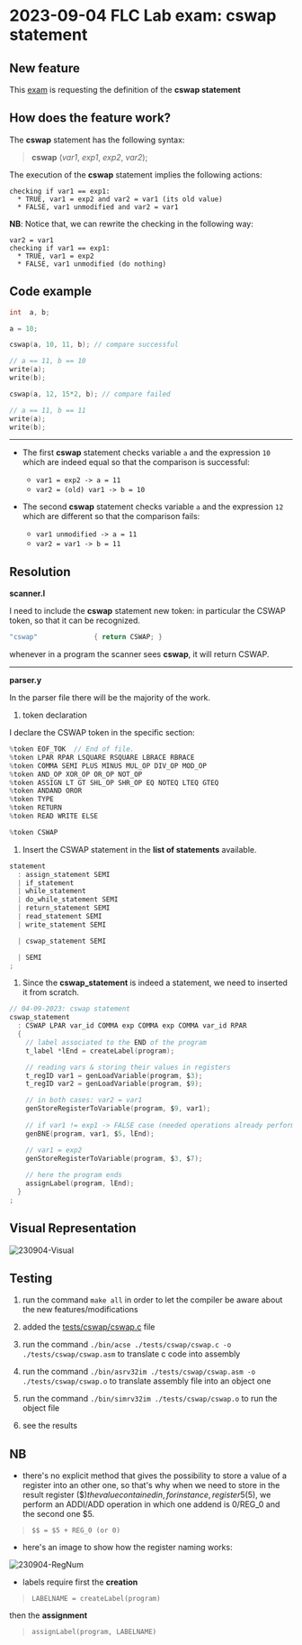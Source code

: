 # 2023-09-04 FLC Lab exam: cswap statement

## New feature
This [exam](https://github.com/GianlucaVigo/acse/tree/23-09-04) is requesting the definition of the **cswap statement**

## How does the feature work?
The **cswap** statement has the following syntax:

> **cswap** (_var1_, _exp1_, _exp2_, _var2_);

The execution of the **cswap** statement implies the following actions:

```
checking if var1 == exp1:
  * TRUE, var1 = exp2 and var2 = var1 (its old value)
  * FALSE, var1 unmodified and var2 = var1
```

**NB**:
Notice that, we can rewrite the checking in the following way:

```
var2 = var1
checking if var1 == exp1:
  * TRUE, var1 = exp2
  * FALSE, var1 unmodified (do nothing)
```

## Code example
```c
int  a, b;

a = 10;

cswap(a, 10, 11, b); // compare successful

// a == 11, b == 10
write(a);
write(b);

cswap(a, 12, 15*2, b); // compare failed

// a == 11, b == 11
write(a);
write(b);
```

***

* The first **cswap** statement checks variable `a` and the expression `10` which are indeed equal so that the comparison is successful:
  * `var1 = exp2 -> a = 11`
  * `var2 = (old) var1 -> b = 10`


* The second **cswap** statement checks variable `a` and the expression `12` which are different so that the comparison fails:
  * `var1 unmodified -> a = 11`
  * `var2 = var1 -> b = 11`


## Resolution
**scanner.l**

I need to include the **cswap** statement new token: in particular the CSWAP token, so that it can be recognized.

```c
"cswap"              { return CSWAP; }
```

whenever in a program the scanner sees **cswap**, it will return CSWAP.

***

**parser.y**

In the parser file there will be the majority of the work.

1. token declaration

I declare the CSWAP token in the specific section:

```C
%token EOF_TOK  // End of file.
%token LPAR RPAR LSQUARE RSQUARE LBRACE RBRACE
%token COMMA SEMI PLUS MINUS MUL_OP DIV_OP MOD_OP
%token AND_OP XOR_OP OR_OP NOT_OP
%token ASSIGN LT GT SHL_OP SHR_OP EQ NOTEQ LTEQ GTEQ
%token ANDAND OROR
%token TYPE
%token RETURN
%token READ WRITE ELSE

%token CSWAP
```

1. Insert the CSWAP statement in the **list of statements** available.

```C
statement
  : assign_statement SEMI
  | if_statement
  | while_statement
  | do_while_statement SEMI
  | return_statement SEMI
  | read_statement SEMI
  | write_statement SEMI

  | cswap_statement SEMI

  | SEMI
;
```

1. Since the **cswap_statement** is indeed a statement, we need to inserted it from scratch.

```c
// 04-09-2023: cswap statement
cswap_statement
  : CSWAP LPAR var_id COMMA exp COMMA exp COMMA var_id RPAR
  {
    // label associated to the END of the program
    t_label *lEnd = createLabel(program);

    // reading vars & storing their values in registers
    t_regID var1 = genLoadVariable(program, $3);
    t_regID var2 = genLoadVariable(program, $9);

    // in both cases: var2 = var1
    genStoreRegisterToVariable(program, $9, var1);
    
    // if var1 != exp1 -> FALSE case (needed operations already performed)
    genBNE(program, var1, $5, lEnd);

    // var1 = exp2
    genStoreRegisterToVariable(program, $3, $7);
    
    // here the program ends
    assignLabel(program, lEnd);
  }
;
```

## Visual Representation

![230904-Visual](https://github.com/user-attachments/assets/18388c1b-e2b6-406f-8030-0da92e4d78dd)

## Testing

1) run the command `make all` in order to let the compiler be aware about the new features/modifications

2) added the [tests/cswap/cswap.c](#code-example) file

3) run the command `./bin/acse ./tests/cswap/cswap.c -o ./tests/cswap/cswap.asm` to translate c code into assembly

4) run the command `./bin/asrv32im ./tests/cswap/cswap.asm -o ./tests/cswap/cswap.o` to translate assembly file into an object one

5) run the command `./bin/simrv32im ./tests/cswap/cswap.o` to run the object file

6) see the results



## NB

* there's no explicit method that gives the possibility to store a value of a register into an other one, so that's why when we need to store in the result register ($$) the value contained in, for instance, register 5 ($5), we perform an ADDI/ADD operation in which one addend is 0/REG_0 and the second one $5.

> `$$ = $5 + REG_0 (or 0)`

* here's an image to show how the register naming works:

![230904-RegNum](https://github.com/user-attachments/assets/b49a116a-a1c8-4215-95c6-91e4b684b1bf)

* labels require first the **creation**

> `LABELNAME = createLabel(program)`

 then the **assignment**

> `assignLabel(program, LABELNAME)`

